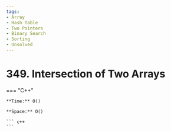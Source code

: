 ```yaml
---
tags:
- Array
- Hash Table
- Two Pointers
- Binary Search
- Sorting
- Unsolved
---
```



# 349. Intersection of Two Arrays

=== "C++"

    **Time:** O()

    **Space:** O()

    ``` c++
    ```